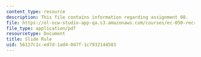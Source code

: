 ```yaml
---
content_type: resource
description: This file contains information regarding assignment 08.
file: https://ol-ocw-studio-app-qa.s3.amazonaws.com/courses/ec-050-recreate-experiments-from-history-inform-the-future-from-the-past-galileo-january-iap-2010/56137c1ced7d1ad4047f1c7932144583_MITEC_050IAP10_assn08.pdf
file_type: application/pdf
resourcetype: Document
title: Slide Rule
uid: 56137c1c-ed7d-1ad4-047f-1c7932144583
---
```

